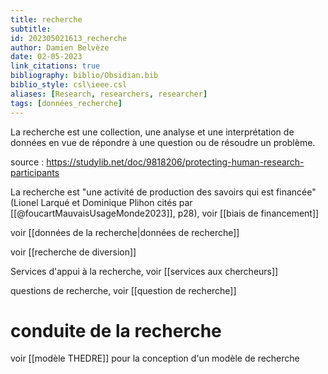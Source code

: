 ```yaml
---
title: recherche
subtitle:
id: 202305021613_recherche
author: Damien Belvèze
date: 02-05-2023
link_citations: true
bibliography: biblio/Obsidian.bib
biblio_style: csl\ieee.csl
aliases: [Research, researchers, researcher]
tags: [données_recherche]
---
```



La recherche est une collection, une analyse et une interprétation de données en vue de répondre à une question ou de résoudre un problème.

source : https://studylib.net/doc/9818206/protecting-human-research-participants

La recherche est "une activité de production des savoirs qui est financée" (Lionel Larqué et Dominique Plihon cités par [[@foucartMauvaisUsageMonde2023]], p28), voir [[biais de financement]]

voir [[données de la recherche|données de recherche]]

voir [[recherche de diversion]]

Services d'appui à la recherche, voir [[services aux chercheurs]]

questions de recherche, voir [[question de recherche]]


# conduite de la recherche

voir [[modèle THEDRE]] pour la conception d'un modèle de recherche

